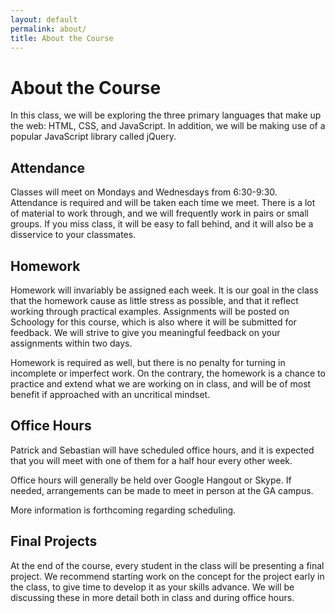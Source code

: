 ```yaml
---
layout: default
permalink: about/
title: About the Course
---
```


About the Course
================

In this class, we will be exploring the three primary languages that make up the web: HTML, CSS, and JavaScript. In addition, we will be making use of a popular JavaScript library called jQuery.


Attendance
----------

Classes will meet on Mondays and Wednesdays from 6:30-9:30. Attendance is required and will be taken each time we meet. There is a lot of material to work through, and we will frequently work in pairs or small groups. If you miss class, it will be easy to fall behind, and it will also be a disservice to your classmates.


Homework
--------

Homework will invariably be assigned each week. It is our goal in the class that the homework cause as little stress as possible, and that it reflect working through practical examples. Assignments will be posted on Schoology for this course, which is also where it will be submitted for feedback. We will strive to give you meaningful feedback on your assignments within two days.

Homework is required as well, but there is no penalty for turning in incomplete or imperfect work. On the contrary, the homework is a chance to practice and extend what we are working on in class, and will be of most benefit if approached with an uncritical mindset.


Office Hours
------------

Patrick and Sebastian will have scheduled office hours, and it is expected that you will meet with one of them for a half hour every other week.

Office hours will generally be held over Google Hangout or Skype. If needed, arrangements can be made to meet in person at the GA campus.

More information is forthcoming regarding scheduling.


Final Projects
--------------

At the end of the course, every student in the class will be presenting a final project. We recommend starting work on the concept for the project early in the class, to give time to develop it as your skills advance. We will be discussing these in more detail both in class and during office hours.